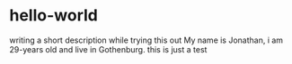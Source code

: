 # hello-world
writing a short description while trying this out
My name is Jonathan, i am 29-years old and live in Gothenburg.
this is just a test
